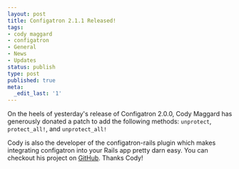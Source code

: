 ```yaml
---
layout: post
title: Configatron 2.1.1 Released!
tags:
- cody maggard
- configatron
- General
- News
- Updates
status: publish
type: post
published: true
meta:
  _edit_last: '1'
---
```

On the heels of yesterday's release of Configatron 2.0.0, Cody Maggard has generously donated a patch to add the following methods: <code>unprotect</code>, <code>protect_all!</code>, and <code>unprotect_all!</code>

Cody is also the developer of the configatron-rails plugin which makes integrating configatron into your Rails app pretty darn easy. You can checkout his project on <a href="http://github.com/cmaggard/configatron-rails/tree/master" target="_blank">GitHub</a>. Thanks Cody!
